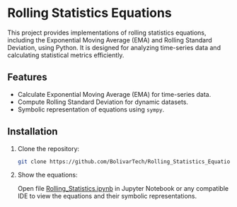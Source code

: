 # Rolling Statistics Equations

This project provides implementations of rolling statistics equations, including the Exponential Moving Average (EMA) and Rolling Standard Deviation, using Python. It is designed for analyzing time-series data and calculating statistical metrics efficiently.

## Features

- Calculate Exponential Moving Average (EMA) for time-series data.
- Compute Rolling Standard Deviation for dynamic datasets.
- Symbolic representation of equations using `sympy`.

## Installation

1. Clone the repository:
   ```bash
   git clone https://github.com/BolivarTech/Rolling_Statistics_Equations.git
   ```
   
2. Show the equations:
   
   Open file [Rolling_Statistics.ipynb](./Rolling_Statistics.ipynb) in Jupyter Notebook or any compatible IDE to view the equations and their symbolic representations.
  
